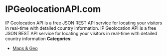 # IPGeolocationAPI.com


IP Geolocation API is a free JSON REST API service for locating your visitors in real-time with detailed country information.  IP Geolocation API is a free JSON REST API service for locating your visitors in real-time with detailed country information
**Categories**:

- [Maps & Geo](https://github/awesome-apis/awesome-apis#maps-and-geo)



